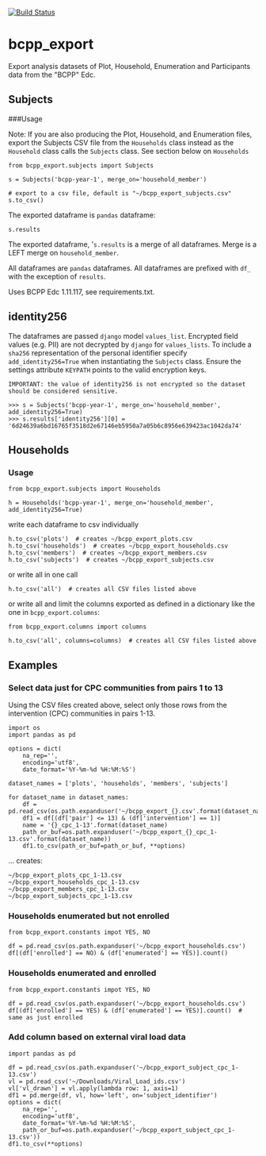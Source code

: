[![Build Status](https://travis-ci.org/botswana-harvard/bcpp-export.svg?branch=develop)](https://travis-ci.org/botswana-harvard/bcpp-export)

# bcpp_export

Export analysis datasets of Plot, Household, Enumeration and Participants data from the "BCPP" Edc.

## Subjects
###Usage

Note: If you are also producing the Plot, Household, and Enumeration files, export the Subjects CSV file from the `Households` class instead as the `Household` class calls the `Subjects` class. See section below on `Households`

    from bcpp_export.subjects import Subjects
    
    s = Subjects('bcpp-year-1', merge_on='household_member')
    
    # export to a csv file, default is "~/bcpp_export_subjects.csv"
    s.to_csv()
    
The exported dataframe is `pandas` dataframe:

    s.results
    
The exported dataframe, '`s.results` is a merge of all dataframes. Merge is a LEFT merge on `household_member`.

All dataframes are `pandas` dataframes. All dataframes are prefixed with `df_` with the exception of `results`.

Uses BCPP Edc 1.11.117, see requirements.txt.

## identity256
The dataframes are passed `django` model `values_list`. Encrypted field values (e.g. PII) are not decrypted by `django` for `values_lists`. To include a `sha256` representation of the personal identifier specify `add_identity256=True` when instantiating the `Subjects` class. Ensure the settings attribute `KEYPATH` points to the valid encryption keys. 
    
    IMPORTANT: the value of identity256 is not encrypted so the dataset should be considered sensitive.

    >>> s = Subjects('bcpp-year-1', merge_on='household_member', add_identity256=True)
    >>> s.results['identity256'][0] = '6d24639a6bd16765f3518d2e67146eb5950a7a05b6c8956e639423ac1042da74'
    
## Households
    
### Usage
    
    from bcpp_export.subjects import Households
    
    h = Households('bcpp-year-1', merge_on='household_member', add_identity256=True)

write each dataframe to csv individually

    h.to_csv('plots')  # creates ~/bcpp_export_plots.csv
    h.to_csv('households')  # creates ~/bcpp_export_households.csv
    h.to_csv('members')  # creates ~/bcpp_export_members.csv
    h.to_csv('subjects')  # creates ~/bcpp_export_subjects.csv
    
or write all in one call

    h.to_csv('all')  # creates all CSV files listed above

or write all and limit the columns exported as defined in a dictionary like the one in `bcpp_export.columns`:

    from bcpp_export.columns import columns
    
    h.to_csv('all', columns=columns)  # creates all CSV files listed above

## Examples

### Select data just for CPC communities from pairs 1 to 13

Using the CSV files created above, select only those rows from the intervention (CPC) communities in pairs 1-13.

    import os
    import pandas as pd

    options = dict(
        na_rep='',
        encoding='utf8',
        date_format='%Y-%m-%d %H:%M:%S')

    dataset_names = ['plots', 'households', 'members', 'subjects']

    for dataset_name in dataset_names:
        df = pd.read_csv(os.path.expanduser('~/bcpp_export_{}.csv'.format(dataset_name)))
        df1 = df[(df['pair'] <= 13) & (df['intervention'] == 1)]
        name = '{}_cpc_1-13'.format(dataset_name)
        path_or_buf=os.path.expanduser('~/bcpp_export_{}_cpc_1-13.csv'.format(dataset_name))
        df1.to_csv(path_or_buf=path_or_buf, **options)
        
... creates:

    ~/bcpp_export_plots_cpc_1-13.csv
    ~/bcpp_export_households_cpc_1-13.csv
    ~/bcpp_export_members_cpc_1-13.csv
    ~/bcpp_export_subjects_cpc_1-13.csv


### Households enumerated but not enrolled

    from bcpp_export.constants impot YES, NO

    df = pd.read_csv(os.path.expanduser('~/bcpp_export_households.csv')
    df[(df['enrolled'] == NO) & (df['enumerated'] == YES)].count()

### Households enumerated and enrolled

    from bcpp_export.constants impot YES, NO

    df = pd.read_csv(os.path.expanduser('~/bcpp_export_households.csv')
    df[(df['enrolled'] == YES) & (df['enumerated'] == YES)].count()  # same as just enrolled
    
### Add column based on external viral load data

    import pandas as pd
 
    df = pd.read_csv(os.path.expanduser('~/bcpp_export_subject_cpc_1-13.csv')
    vl = pd.read_csv('~/Downloads/Viral_Load_ids.csv')
    vl['vl_drawn'] = vl.apply(lambda row: 1, axis=1)
    df1 = pd.merge(df, vl, how='left', on='subject_identifier')
    options = dict(
        na_rep='',
        encoding='utf8',
        date_format='%Y-%m-%d %H:%M:%S',
        path_or_buf=os.path.expanduser('~/bcpp_export_subject_cpc_1-13.csv'))
    df1.to_csv(**options)
